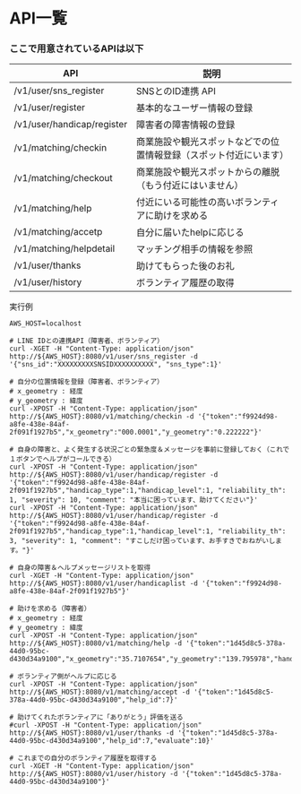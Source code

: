 # API一覧

### ここで用意されているAPIは以下

| API | 説明 |
| ----------------| ------------------------|
|  /v1/user/sns_register | SNSとのID連携 API |
|  /v1/user/register | 基本的なユーザー情報の登録 |
|  /v1/user/handicap/register | 障害者の障害情報の登録 |
|  /v1/matching/checkin | 商業施設や観光スポットなどでの位置情報登録（スポット付近にいます） |
|  /v1/matching/checkout | 商業施設や観光スポットからの離脱（もう付近にはいません） |
|  /v1/matching/help| 付近にいる可能性の高いボランティアに助けを求める |
|  /v1/matching/accetp| 自分に届いたhelpに応じる |
|  /v1/matching/helpdetail | マッチング相手の情報を参照 |
|  /v1/user/thanks | 助けてもらった後のお礼 |
|  /v1/user/history | ボランティア履歴の取得 |



実行例
```
AWS_HOST=localhost

# LINE IDとの連携API（障害者、ボランティア）
curl -XGET -H "Content-Type: application/json" http://${AWS_HOST}:8080/v1/user/sns_register -d '{"sns_id":"XXXXXXXXXSNSIDXXXXXXXXXX", "sns_type":1}'

# 自分の位置情報を登録（障害者、ボランティア）
# x_geometry : 経度
# y_geometry : 緯度
curl -XPOST -H "Content-Type: application/json" http://${AWS_HOST}:8080/v1/matching/checkin -d '{"token":"f9924d98-a8fe-438e-84af-2f091f1927b5","x_geometry":"000.0001","y_geometry":"0.222222"}'

# 自身の障害と、よく発生する状況ごとの緊急度＆メッセージを事前に登録しておく（これで１ボタンでヘルプがコールできる）
curl -XPOST -H "Content-Type: application/json" http://${AWS_HOST}:8080/v1/user/handicap/register -d '{"token":"f9924d98-a8fe-438e-84af-2f091f1927b5","handicap_type":1,"handicap_level":1, "reliability_th": 1, "severity": 10, "comment": "本当に困っています、助けてください"}'
curl -XPOST -H "Content-Type: application/json" http://${AWS_HOST}:8080/v1/user/handicap/register -d '{"token":"f9924d98-a8fe-438e-84af-2f091f1927b5","handicap_type":1,"handicap_level":1, "reliability_th": 3, "severity": 1, "comment": "すこしだけ困っています、お手すきでおねがいします。"}'

# 自身の障害＆ヘルプメッセージリストを取得
curl -XGET -H "Content-Type: application/json" http://${AWS_HOST}:8080/v1/user/handicaplist -d '{"token":"f9924d98-a8fe-438e-84af-2f091f1927b5"}'

# 助けを求める（障害者）
# x_geometry : 経度
# y_geometry : 緯度
curl -XPOST -H "Content-Type: application/json" http://${AWS_HOST}:8080/v1/matching/help -d '{"token":"1d45d8c5-378a-44d0-95bc-d430d34a9100","x_geometry":"35.7107654","y_geometry":"139.795978","handicapinfo_id":2}'

# ボランティア側がヘルプに応じる
curl -XPOST -H "Content-Type: application/json" http://${AWS_HOST}:8080/v1/matching/accept -d '{"token":"1d45d8c5-378a-44d0-95bc-d430d34a9100","help_id":7}'

# 助けてくれたボランティアに「ありがとう」評価を送る
#curl -XPOST -H "Content-Type: application/json" http://${AWS_HOST}:8080/v1/user/thanks -d '{"token":"1d45d8c5-378a-44d0-95bc-d430d34a9100","help_id":7,"evaluate":10}'

# これまでの自分のボランティア履歴を取得する
curl -XGET -H "Content-Type: application/json" http://${AWS_HOST}:8080/v1/user/history -d '{"token":"1d45d8c5-378a-44d0-95bc-d430d34a9100"}'
```